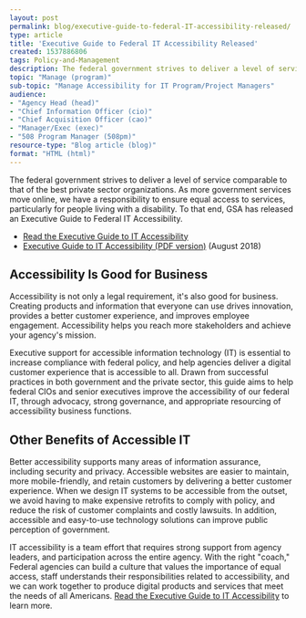 ```yaml
---
layout: post
permalink: blog/executive-guide-to-federal-IT-accessibility-released/
type: article
title: 'Executive Guide to Federal IT Accessibility Released'
created: 1537886806
tags: Policy-and-Management
description: The federal government strives to deliver a level of service comparable to that of the best private sector organizations. As more government services move online, we have a responsibility to ensure equal access to services, particularly for people living with a disability.
topic: "Manage (program)"
sub-topic: "Manage Accessibility for IT Program/Project Managers"
audience:
- "Agency Head (head)"
- "Chief Information Officer (cio)"
- "Chief Acquisition Officer (cao)"
- "Manager/Exec (exec)"
- "508 Program Manager (508pm)"
resource-type: "Blog article (blog)"
format: "HTML (html)"
---
```



The federal government strives to deliver a level of service comparable to that of the best private sector organizations. As more government services move online, we have a responsibility to ensure equal access to services, particularly for people living with a disability. To that end, GSA has released an Executive Guide to Federal IT Accessibility.
* [Read the Executive Guide to IT Accessibility]({{site.baseurl}}/tools/playbooks/exec-guide-accessibility)
* [Executive Guide to IT Accessibility (PDF version)](https://assets.section508.gov/assets/files/Executive%20Guide%20to%20Federal%20IT%20Accessibility.pdf#overlay-context=tools/playbooks) (August 2018)

## Accessibility Is Good for Business

Accessibility is not only a legal requirement, it's also good for business. Creating products and information that everyone can use drives innovation, provides a better customer experience, and improves employee engagement. Accessibility helps you reach more stakeholders and achieve your agency's mission.


Executive support for accessible information technology (IT) is essential to increase compliance with federal policy, and help agencies deliver a digital customer experience that is accessible to all. Drawn from successful practices in both government and the private sector, this guide aims to help federal CIOs and senior executives improve the accessibility of our federal IT, through advocacy, strong governance, and appropriate resourcing of accessibility business functions.

## Other Benefits of Accessible IT

Better accessibility supports many areas of information assurance, including security and privacy. Accessible websites are easier to maintain, more mobile-friendly, and retain customers by delivering a better customer experience. When we design IT systems to be accessible from the outset, we avoid having to make expensive retrofits to comply with policy, and reduce the risk of customer complaints and costly lawsuits. In addition, accessible and easy-to-use technology solutions can improve public perception of government.

IT accessibility is a team effort that requires strong support from agency leaders, and participation across the entire agency. With the right "coach," Federal agencies can build a culture that values the importance of equal access, staff understands their responsibilities related to accessibility, and we can work together to produce digital products and services that meet the needs of all Americans. [Read the Executive Guide to IT Accessibility]({{site.baseurl}}/tools/playbooks/exec-guide-accessibility) to learn more.